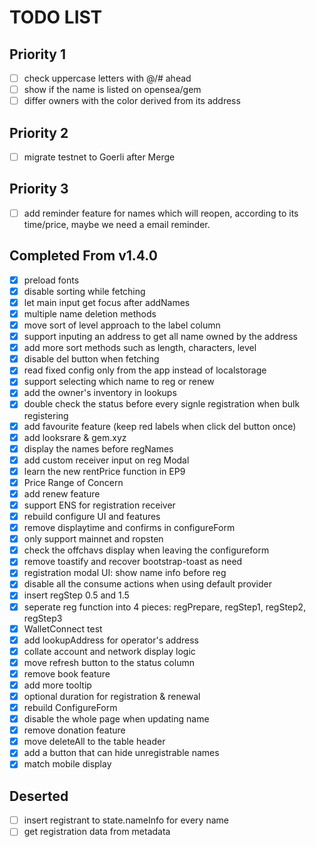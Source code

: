 # TODO LIST

## Priority 1

- [ ] check uppercase letters with @/# ahead
- [ ] show if the name is listed on opensea/gem
- [ ] differ owners with the color derived from its address

## Priority 2

- [ ] migrate testnet to Goerli after Merge

## Priority 3

- [ ] add reminder feature for names which will reopen, according to its time/price, maybe we need a email reminder.

## Completed From v1.4.0

- [x] preload fonts
- [x] disable sorting while fetching
- [x] let main input get focus after addNames
- [x] multiple name deletion methods
- [x] move sort of level approach to the label column
- [x] support inputing an address to get all name owned by the address
- [x] add more sort methods such as length, characters, level
- [x] disable del button when fetching
- [x] read fixed config only from the app instead of localstorage
- [x] support selecting which name to reg or renew
- [x] add the owner's inventory in lookups
- [x] double check the status before every signle registration when bulk registering
- [x] add favourite feature (keep red labels when click del button once)
- [x] add looksrare & gem.xyz
- [x] display the names before regNames
- [x] add custom receiver input on reg Modal
- [x] learn the new rentPrice function in EP9
- [x] Price Range of Concern
- [x] add renew feature
- [x] support ENS for registration receiver
- [x] rebuild configure UI and features
- [x] remove displaytime and confirms in configureForm
- [x] only support mainnet and ropsten
- [x] check the offchavs display when leaving the configureform
- [x] remove toastify and recover bootstrap-toast as need
- [x] registration modal UI: show name info before reg
- [x] disable all the consume actions when using default provider
- [x] insert regStep 0.5 and 1.5
- [x] seperate reg function into 4 pieces: regPrepare, regStep1, regStep2, regStep3
- [x] WalletConnect test
- [x] add lookupAddress for operator's address
- [x] collate account and network display logic
- [x] move refresh button to the status column
- [x] remove book feature
- [x] add more tooltip
- [x] optional duration for registration & renewal
- [x] rebuild ConfigureForm
- [x] disable the whole page when updating name
- [x] remove donation feature
- [x] move deleteAll to the table header
- [x] add a button that can hide unregistrable names
- [x] match mobile display

## Deserted

- [ ] insert registrant to state.nameInfo for every name
- [ ] get registration data from metadata
